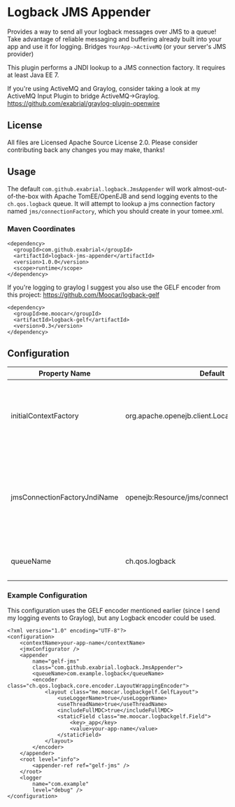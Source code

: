 # Logback JMS Appender
Provides a way to send all your logback messages over JMS to a queue! Take advantage of reliable messaging and buffering already built into your app and use it for logging. Bridges `YourApp->ActiveMQ` (or your server's JMS provider)

This plugin performs a JNDI lookup to a JMS connection factory. It requires at least Java EE 7. 

If you're using ActiveMQ and Graylog, consider taking a look at my ActiveMQ Input Plugin to bridge ActiveMQ->Graylog. https://github.com/exabrial/graylog-plugin-openwire

## License
All files are Licensed Apache Source License 2.0. Please consider contributing back any changes you may make, thanks!

## Usage

The default `com.github.exabrial.logback.JmsAppender` will work almost-out-of-the-box with Apache TomEE/OpenEJB and send logging events to the `ch.qos.logback` queue. It will attempt to lookup a jms connection factory named `jms/connectionFactory`, which you should create in your tomee.xml.


### Maven Coordinates

```
<dependency>
  <groupId>com.github.exabrial</groupId>
  <artifactId>logback-jms-appender</artifactId>
  <version>1.0.0</version>
  <scope>runtime</scope>
</dependency>
```

If you're logging to graylog I suggest you also use the GELF encoder from this project: https://github.com/Moocar/logback-gelf

```
<dependency>
  <groupId>me.moocar</groupId>
  <artifactId>logback-gelf</artifactId>
  <version>0.3</version>
</dependency>
```

## Configuration


| Property Name                | Default                                              | Purpose                                                                                                                         | Required |
|------------------------------|------------------------------------------------------|---------------------------------------------------------------------------------------------------------------------------------|----------|
| initialContextFactory        | org.apache.openejb.client.LocalInitialContextFactory | Each Java EE server will have a different InitialContext class to use. You'll find this in your server's documentation.         | Y        |
| jmsConnectionFactoryJndiName | openejb:Resource/jms/connectionFactory               | This is passed to the initial context factory to perform the lookup. Different servers will keep resources in different places. | Y        |
| queueName                    | ch.qos.logback                                       | The JMS Queue name to send messages to.                                                                                         | Y        |

### Example Configuration

This configuration uses the GELF encoder mentioned earlier (since I send my logging events to Graylog), but any Logback encoder could be used.

```
<?xml version="1.0" encoding="UTF-8"?>
<configuration>
	<contextName>your-app-name</contextName>
	<jmxConfigurator />
	<appender
		name="gelf-jms"
		class="com.github.exabrial.logback.JmsAppender">
		<queueName>com.example.logback</queueName>
		<encoder class="ch.qos.logback.core.encoder.LayoutWrappingEncoder">
			<layout class="me.moocar.logbackgelf.GelfLayout">
				<useLoggerName>true</useLoggerName>
				<useThreadName>true</useThreadName>
				<includeFullMDC>true</includeFullMDC>
				<staticField class="me.moocar.logbackgelf.Field">
					<key>_app</key>
					<value>your-app-name</value>
				</staticField>
			</layout>
		</encoder>
	</appender>
	<root level="info">
		<appender-ref ref="gelf-jms" />
	</root>
	<logger
		name="com.example"
		level="debug" />
</configuration>
```
